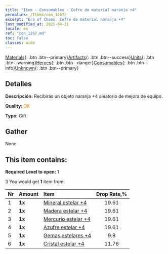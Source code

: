 ```yaml
---
title: "Item - Consumables - Cofre de material naranja +4"
permalink: /Items/con_1267/
excerpt: "Era of Chaos  Cofre de material naranja +4"
last_modified_at: 2021-04-21
locale: es
ref: "con_1267.md"
toc: false
classes: wide
---
```

 [Materials](/es/Items/){: .btn .btn--primary}[Artifacts](/es/Items/Artifacts/){: .btn .btn--success}[Units](/es/Items/Units/){: .btn .btn--warning}[Heroes](/es/Items/Heroes/){: .btn .btn--danger}[Consumables](/es/Items/Consumables/){: .btn .btn--info}[Unknown](/es/Items/Unknown/){: .btn .btn--primary}

## Detalles
 **Descripción:** Recibirás un objeto naranja +4 aleatorio de mejora de equipo.

 **Quality:** <span style="color: #FF8C00">OK</span>

 **Type:** Gift

## Gather

  None

## This item contains:

 **Required Level to open:** 1

 3 You would get **1** item  from:

  | Nr | Amount |     Item    | Drop Rate,% |
  |:---|:-------|:------------|:---------:|
  | 1 |  **1x** | [Mineral estelar +4](/es/Items/mat_89/) | 19.61 | 
  | 2 |  **1x** | [Madera estelar +4](/es/Items/mat_90/) | 19.61 | 
  | 3 |  **1x** | [Mercurio estelar +4](/es/Items/mat_91/) | 19.61 | 
  | 4 |  **1x** | [Azufre estelar +4](/es/Items/mat_92/) | 19.61 | 
  | 5 |  **1x** | [Gemas estelares +4](/es/Items/mat_93/) | 9.8 | 
  | 6 |  **1x** | [Cristal estelar +4](/es/Items/mat_94/) | 11.76 | 
